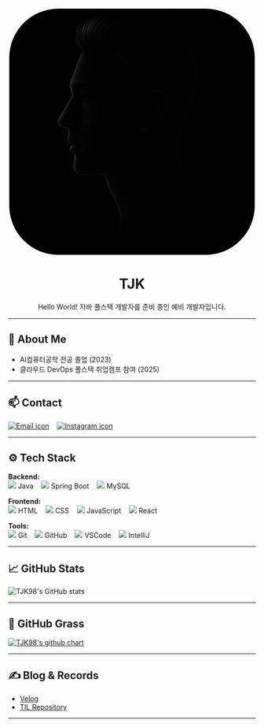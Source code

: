 <p align="center">
  <img src="https://raw.githubusercontent.com/TJK98/TJK98/main/side.png" width="500" style="border-radius: 100px;" alt="Profile image"/>
</p>

<h1 align="center">TJK</h1>
<p align="center">Hello World! 자바 풀스택 개발자를 준비 중인 예비 개발자입니다.</p>

---

## 👤 About Me

- AI컴퓨터공학 전공 졸업 (2023)
- 클라우드 DevOps 풀스택 취업캠프 참여 (2025)

---

## 📫 Contact

[<img src="https://cdn-icons-png.flaticon.com/512/732/732200.png" width="25" alt="Email icon" title="이메일 보내기"/>](mailto:wtj1998@naver.com;wtj199814@gmail.com)
&nbsp;&nbsp;
[<img src="https://cdn-icons-png.flaticon.com/512/174/174855.png" width="25" alt="Instagram icon" title="@wangtaekjun"/>](https://instagram.com/wangtaekjun)

---

## ⚙️ Tech Stack

**Backend:**  
<img src="https://cdn.jsdelivr.net/gh/devicons/devicon/icons/java/java-original.svg" width="20"/> Java &nbsp;&nbsp;
<img src="https://cdn.jsdelivr.net/gh/devicons/devicon/icons/spring/spring-original.svg" width="20"/> Spring Boot &nbsp;&nbsp;
<img src="https://cdn.jsdelivr.net/gh/devicons/devicon/icons/mysql/mysql-original.svg" width="20"/> MySQL  

**Frontend:**  
<img src="https://cdn.jsdelivr.net/gh/devicons/devicon/icons/html5/html5-original.svg" width="20"/> HTML &nbsp;&nbsp;
<img src="https://cdn.jsdelivr.net/gh/devicons/devicon/icons/css3/css3-original.svg" width="20"/> CSS &nbsp;&nbsp;
<img src="https://cdn.jsdelivr.net/gh/devicons/devicon/icons/javascript/javascript-original.svg" width="20"/> JavaScript &nbsp;&nbsp;
<img src="https://cdn.jsdelivr.net/gh/devicons/devicon/icons/react/react-original.svg" width="20"/> React  

**Tools:**  
<img src="https://cdn.jsdelivr.net/gh/devicons/devicon/icons/git/git-original.svg" width="20"/> Git &nbsp;&nbsp;
<img src="https://cdn.jsdelivr.net/gh/devicons/devicon/icons/github/github-original.svg" width="20"/> GitHub &nbsp;&nbsp;
<img src="https://cdn.jsdelivr.net/gh/devicons/devicon/icons/vscode/vscode-original.svg" width="20"/> VSCode &nbsp;&nbsp;
<img src="https://cdn.jsdelivr.net/gh/devicons/devicon/icons/intellij/intellij-original.svg" width="20"/> IntelliJ  


---

## 📈 GitHub Stats

![TJK98's GitHub stats](https://github-readme-stats.vercel.app/api?username=TJK98&show_icons=true&theme=graywhite&hide_border=true)

---

## 🌱 GitHub Grass

[![TJK98's github chart](https://ghchart.rshah.org/TJK98)](https://github.com/TJK98)

---

## ✍️ Blog & Records

- [Velog](https://velog.io/@TJK98)
- [TIL Repository](https://github.com/TJK98/TIL)

---

